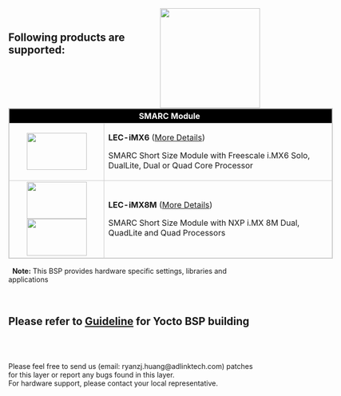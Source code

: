 <img src="https://www.linaro.org/assets/images/projects/yocto-project.png" width="200" align="right">
<br>

Following products are supported:
---

<table style="width: 650px; border: 1px solid #cccccc;" align="center">
<thead>
<tr style="height: 22px;">
<th style="height: 22px; width: 651px; text-align: center; background: black; color: white; border: 1px solid #cccccc;" colspan="2">SMARC Module&nbsp;</th>
</tr>
</thead>
<tbody>
<tr style="height: 46.8182px; border: 1px solid #cccccc;">
<td style="height: 46.8182px; width: 178.182px; border: 1px solid #cccccc; text-align: center;"><img src="https://lh3.googleusercontent.com/p3uIGtDOFHpDy4b-2lzs5caMTG9KE3idEc3o6E508kRA_rhMkvK_JRtLs8qFqxAsW1d7zNu6SIgTCGlYg-WyMerrWgou-1pElRZB9mxHH-jLP127_PjyLk9Sm0I2F5a0zrcbTPdf3qrcYEcmgy1ggMWfzNmut3ffrB5U_6LlVvWJllVRr-uvxffGtaCrA4BzyuLFGCDUZFvi_R9Rjf3CE_KpHNISlBIwOrFfTW9jH3IyW0tb-TR3i3l9tOpIhyNu0fjD1KEkD3uunX_m9gyoIGb0Szq8B2rPhGqrggwz7d1VuDh5P4AgxWLrCvBktNE1KaaZdIEjoPP2YFFubsqVNpkpuWv2-hVUgbidnU0cRdoLieLJehWI6-cCoQ5yDuCqA_a8es0AqYI7b1mGtiSrgivIjRUwOUUpQgaa2ti4_iboU69wvTh_DQIUiF1VeMWjdSzAt7t-B45R1DduY4GfZAiX0nyz0Q1SWgx-IQQUmJHkotbwke8YHM8KE8YkeTgr2JtN7nLnZYEA88WxWMNYQaY5j1aonTmWuNxDpWb33mVmMZebH6PSuvPPb5aMuqq7rF5DzwOIUnpd3Audkc3dq9g8vrwHWgK7bgUUrO6I4YFVGQPXze_iPFFNK-w1Pa6eTmzhEXAzsbLYcqTAGV0l3ZBNcc1Sag=w341-h209-no" width="120" height="74" /></td>
<td style="height: 46.8182px; width: 472.818px;">
<p><strong>LEC-iMX6</strong> (<a href="https://www.adlinktech.com/Products/Computer_on_Modules/SMARC/LEC-iMX6?lang=en" target="_blank" rel="noopener">More Details</a>)</p>
<p>SMARC Short Size Module with Freescale i.MX6 Solo, DualLite, Dual or Quad Core Processor</p>
</td>
</tr>
<tr style="height: 26px; border: 1px solid #cccccc;">
<td style="height: 26px; width: 178.182px; border: 1px solid #cccccc; text-align: center;"><img src="https://lh3.googleusercontent.com/_TOuRsNDk0b1CAG4S0933JK74_mo8UGhaR6lTSCpx34QqM49_vddaeG-giqoq-rd0Bpz2vQzmV3PhPB_8o5JH9JCYmOZxGdXJPmHZ2vrmsyxsmqlk-F6g7gKlr1ZR40C0IrAseiOaSYGzvuj-fl0aar9UD3Nmojm4nPCQ1UEphQMBsmLcJG1ZUNfZofu7Z0Vw7IlW_ZPEJ68BxnNmA7jelGc5UWsIJtuJmuOkuP5YLw3t7HHNx9PMTRRu14aDBEaPx6Fx2c_ZOmgxXgf-hNoOdfsRXX_F6nj5y2ef2t7tNvkRuR8XCKf65DPRDOB9r5jWOoH0fGoYVlZyhNWxyEIW_idH2EqrYiT1nDo-KxXWZGOW6co9jexrZhCzNLE4OT6r-hTLf3l8eTPRSHcuovM2tN9hSSgZLVglsDH3qZ0G9sKTAcwTiVIWmHzSSd3LcZ95I_eeVMcBkLBkbNeXcROqW9f8Mse3hSQU1i7C-Jyf1ADXnAu4Ae568JNKhNiuk_cERfp1wCnCR213gCf8YANDI7h1OrtVM2rUivYPJDYyykXAOXP7NNW7k0pCD0Q_QGJRAp7EUPvsmy9hIYmLCNuL1-Lh6xoS-wz_OPfwXqvLGfMJqsIG5Lrg5F81dvdRnbqSfX19RYkAPylsir5rXPQKD1qd5gQ3Q=w341-h209-no" width="120" height="74" /><img src="https://lh3.googleusercontent.com/sfYNB2Yljt5bey44AauFbsBbQsLx5WDrpoxp1T_L3LrmQB_g1azWXAkI4XR4AmLVKVH3ynbIrfmV0OkRPTmRa_PQnaDflNJT5RgDDTRgcBJlrs7nGReXJtU9YGgG8cnW_1j10uz1rUBHjinZFoCBx3s7zjH-yWX1CsZN6DNjHco9bQ5p0rGqzDFHS90ac5bNp4Gmofr_wKH8FSgpU_wFZ7gQSrf6NZwvPONh3PjkLSZBMIGLilU4FtqjiBeWrJL4s1JRdU2CSslfT164NtxRXYey1lVX9GHo43CSxwr05ZECdx6QbnhmdzAr2SynFUYIdMcwuffc71P9R27jcdLfclRgHMoL3AvlQ70VuQQag8GJUDN9vzXpZDLZk2CpzDBce0fn0EwY7aXZW9udeeezHN805P1KJrEjwI7Tz0oCRb1Z2bB-ysAcfuTJXbGUpNoc1V_0kpHlORE2jdf1YaG0pKEvN3x-nel2hJB4Ns6XOivgPmfRHhZcpFZH6NnvbISs0UC9xduTHBeDDrES5Imf6dgW_ZRO2iX2nWvZ_Naz9y6i8LZ4i-Kf85OMP3rfHUaXwkijaDJkkdtvdkhjuMhISQc1oL5py5QqPud90TOa9tqj6QUq4el66Q8pKsAMWnWuscwcuUNG3bf4FecxSgAYOQHZPWVbSQ=w993-h610-no" alt="" width="120" height="74" /></td>
<td style="height: 26px; width: 472.818px;">
<p><strong>LEC-iMX8M</strong> (<a href="https://www.adlinktech.com/Products/Computer_on_Modules/SMARC/LEC-iMX8M?lang=en" target="_blank" rel="noopener">More Details</a>)</p>
<p>SMARC Short Size Module with NXP i.MX 8M Dual, QuadLite and Quad Processors</p>
</td>
</tr>
</tbody>
</table>

&nbsp;&nbsp;**Note:** This BSP provides hardware specific settings, libraries and applications
<br>
<br>
<br>

Please refer to [Guideline](https://github.com/ADLINK/meta-adlink-nxp/wiki) for Yocto BSP building
---
<br>
<br>


<br>
Please feel free to send us (email: ryanzj.huang@adlinktech.com) patches for this layer or report any bugs found in this layer. 
<br>For hardware support, please contact your local representative.

